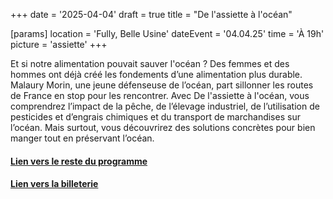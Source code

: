 +++
date = '2025-04-04'
draft = true
title = "De l'assiette à l'océan"

[params]
location = 'Fully, Belle Usine'
dateEvent = '04.04.25'
time = 'À 19h'
picture = 'assiette'
+++

Et si notre alimentation pouvait sauver l'océan ? Des femmes et des hommes ont déjà créé les fondements d’une alimentation plus durable. Malaury Morin, une jeune défenseuse de l’océan, part sillonner les routes de France en stop pour les rencontrer. Avec De l'assiette à l'océan, vous comprendrez l’impact de la pêche, de l’élevage industriel, de l’utilisation de pesticides et d’engrais chimiques et du transport de marchandises sur l’océan. Mais surtout, vous découvrirez des solutions concrètes pour bien manger tout en préservant l’océan.

#### [Lien vers le reste du programme](https://www.festivaldufilmvert.ch/fr/programme/2025/belle-usine-a-fully)

#### [Lien vers la billeterie](https://infomaniak.events/en-ch/shop/festival-du-film-vert-fully-2025-AD5XTNGQDX)
